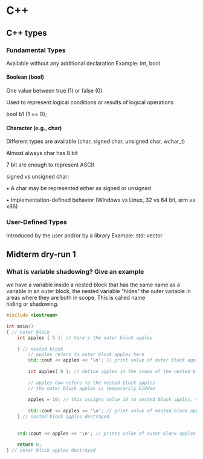 # C++

## C++ types
### Fundamental Types
Available without any additional declaration Example: int, bool
#### Boolean (bool)
One value between true (1) or false (0)

Used to represent logical conditions or results of logical operations

bool b1 {1 == 0};

#### Character (e.g., char)
Different types are available (char, signed char, unsigned char, wchar_t)

Almost always char has 8 bit

7 bit are enough to represent ASCII

signed vs unsigned char:

• A char may be represented either as signed or unsigned

• Implementation-defined behavior (Windows vs Linux, 32 vs 64 bit, arm vs x86)



### User-Defined Types
Introduced by the user and/or by a library Example: std::vector

## Midterm dry-run 1
### What is variable shadowing? Give an example
we have a variable inside a nested block that has the same name as a variable in an outer block, the nested variable “hides” the outer variable in areas where they are both in scope. This is called name hiding or shadowing.

```c++
#include <iostream>
 
int main()
{ // outer block
    int apples { 5 }; // here's the outer block apples
 
    { // nested block
        // apples refers to outer block apples here
        std::cout << apples << '\n'; // print value of outer block apples
 
        int apples{ 0 }; // define apples in the scope of the nested block
 
        // apples now refers to the nested block apples
        // the outer block apples is temporarily hidden
 
        apples = 10; // this assigns value 10 to nested block apples, not outer block apples
 
        std::cout << apples << '\n'; // print value of nested block apples
    } // nested block apples destroyed
 
 
    std::cout << apples << '\n'; // prints value of outer block apples
 
    return 0;
} // outer block apples destroyed
```